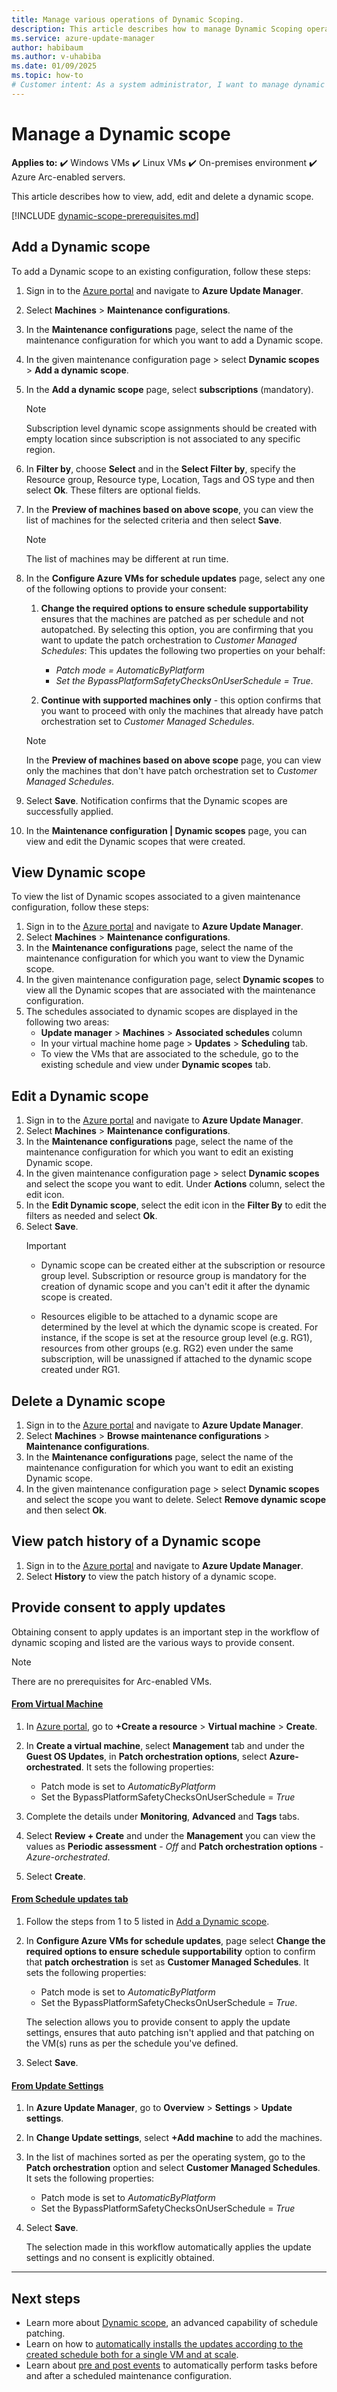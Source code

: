 ```yaml
---
title: Manage various operations of Dynamic Scoping.
description: This article describes how to manage Dynamic Scoping operations
ms.service: azure-update-manager
author: habibaum
ms.author: v-uhabiba
ms.date: 01/09/2025
ms.topic: how-to
# Customer intent: As a system administrator, I want to manage dynamic scopes in Azure Update Manager, so that I can efficiently control patch orchestration settings across various virtual machines and maintain compliance with update schedules.
---
```


# Manage a Dynamic scope

**Applies to:** :heavy_check_mark: Windows VMs :heavy_check_mark: Linux VMs :heavy_check_mark: On-premises environment :heavy_check_mark: Azure Arc-enabled servers.

This article describes how to view, add, edit and delete a dynamic scope.

[!INCLUDE [dynamic-scope-prerequisites.md](includes/dynamic-scope-prerequisites.md)]

## Add a Dynamic scope
To add a Dynamic scope to an existing configuration, follow these steps:

1. Sign in to the [Azure portal](https://portal.azure.com) and navigate to **Azure Update Manager**.
1. Select **Machines** > **Maintenance configurations**.
1. In the **Maintenance configurations** page, select the name of the maintenance configuration for which you want to add a Dynamic scope.
1. In the given maintenance configuration page > select **Dynamic scopes** > **Add a dynamic scope**.
1. In the **Add a dynamic scope** page, select **subscriptions** (mandatory).
   > [!NOTE]
   > Subscription level dynamic scope assignments should be created with empty location since subscription is not associated to any specific region.
1. In **Filter by**, choose **Select** and in the **Select Filter by**, specify the Resource group, Resource type, Location, Tags and OS type and then select **Ok**. These filters are optional fields.
1. In the **Preview of machines based on above scope**, you can view the list of machines for the selected criteria and then select **Save**.
   > [!NOTE]
   > The list of machines may be different at run time.
1. In the **Configure Azure VMs for schedule updates** page, select any one of the following options to provide your consent:
    1. **Change the required options to ensure schedule supportability** ensures that the machines are patched as per schedule and not autopatched. By selecting this option, you are confirming that you want to update the patch orchestration to *Customer Managed Schedules*: This updates the following two properties on your behalf:

       - *Patch mode = AutomaticByPlatform*
       - *Set the BypassPlatformSafetyChecksOnUserSchedule = True*.
   1. **Continue with supported machines only** - this option confirms that you want to proceed with only the machines that already have patch orchestration set to *Customer Managed Schedules*.

   > [!NOTE]
   > In the **Preview of machines based on above scope** page, you can view only the machines that don't have patch orchestration set to *Customer Managed Schedules*.

1. Select **Save**. Notification confirms that the Dynamic scopes are successfully applied.
1. In the **Maintenance configuration | Dynamic scopes** page, you can view and edit the Dynamic scopes that were created.

## View Dynamic scope
To view the list of Dynamic scopes associated to a given maintenance configuration, follow these steps:

1. Sign in to the [Azure portal](https://portal.azure.com) and navigate to **Azure Update Manager**.
1. Select **Machines** >  **Maintenance configurations**.
1. In the **Maintenance configurations** page, select the name of the maintenance configuration for which you want to view the Dynamic scope.
1. In the given maintenance configuration page, select **Dynamic scopes** to view all the Dynamic scopes that are associated with the maintenance configuration.
1. The schedules associated to dynamic scopes are displayed in the following two areas:
    - **Update manager** > **Machines** > **Associated schedules** column
    - In your virtual machine home page > **Updates** > **Scheduling** tab.
    - To view the VMs that are associated to the schedule, go to the existing schedule and view under **Dynamic scopes** tab.

## Edit a Dynamic scope

1. Sign in to the [Azure portal](https://portal.azure.com) and navigate to **Azure Update Manager**.
1. Select **Machines** > **Maintenance configurations**.
1. In the **Maintenance configurations** page, select the name of the maintenance configuration for which you want to edit an existing Dynamic scope.
1. In the given maintenance configuration page > select **Dynamic scopes** and select the scope you want to edit. Under **Actions** column, select the edit icon.
1. In the **Edit Dynamic scope**, select the edit icon in the **Filter By** to edit the filters as needed and select **Ok**.
1. Select **Save**.
   > [!IMPORTANT]
   > + Dynamic scope can be created either at the subscription or resource group level. Subscription or resource group is mandatory for the creation of dynamic scope and you can't edit it after the dynamic scope is created.
   >
   > + Resources eligible to be attached to a dynamic scope are determined by the level at which the dynamic scope is created. For instance, if the scope is set at the resource group level (e.g. RG1), resources from other groups (e.g. RG2) even under the same subscription, will be unassigned if attached to the dynamic scope created under RG1.

## Delete a Dynamic scope

1. Sign in to the [Azure portal](https://portal.azure.com) and navigate to **Azure Update Manager**.
1. Select **Machines** > **Browse maintenance configurations** > **Maintenance configurations**.
1. In the **Maintenance configurations** page, select the name of the maintenance configuration for which you want to edit an existing Dynamic scope.
1. In the given maintenance configuration page > select **Dynamic scopes** and select the scope you want to delete. Select **Remove dynamic scope** and then select **Ok**.

## View patch history of a Dynamic scope

1. Sign in to the [Azure portal](https://portal.azure.com) and navigate to **Azure Update Manager**.
1. Select **History** to view the patch history of a dynamic scope.

## Provide consent to apply updates

Obtaining consent to apply updates is an important step in the workflow of dynamic scoping and listed are the various ways to provide consent.

>[!NOTE]
> There are no prerequisites for  Arc-enabled VMs.

#### [From Virtual Machine](#tab/vm)

1. In [Azure portal](https://portal.azure.com), go to **+Create a resource** > **Virtual machine** > **Create**.
1. In **Create a virtual machine**, select **Management** tab and under the **Guest OS Updates**, in **Patch orchestration options**, select **Azure-orchestrated**. It sets the following properties:

   - Patch mode is set to *AutomaticByPlatform*
   - Set the BypassPlatformSafetyChecksOnUserSchedule = *True*

1. Complete the details under **Monitoring**, **Advanced** and **Tags** tabs.
1. Select **Review + Create** and under the **Management** you can view the values as **Periodic assessment** - *Off* and **Patch orchestration options** - *Azure-orchestrated*.
1. Select **Create**.


#### [From Schedule updates tab](#tab/sc)

1. Follow the steps from 1 to 5 listed in [Add a Dynamic scope](#add-a-dynamic-scope).
1. In **Configure Azure VMs for schedule updates**, page select **Change the required options to ensure schedule supportability** option to confirm that **patch orchestration** is set as **Customer Managed Schedules**. It sets the following properties:

    - Patch mode is set to *AutomaticByPlatform*
    - Set the BypassPlatformSafetyChecksOnUserSchedule = *True*.

   The selection allows you to provide consent to apply the update settings, ensures that auto patching isn't applied and that patching on the VM(s) runs as per the schedule you've defined.

1. Select **Save**.

#### [From Update Settings](#tab/us)

1. In **Azure Update Manager**, go to **Overview** > **Settings** > **Update settings**.
1. In **Change Update settings**, select **+Add machine** to add the machines.
1. In the list of machines sorted as per the operating system, go to the **Patch orchestration** option and select **Customer Managed Schedules**. It sets the following properties:

   - Patch mode is set to *AutomaticByPlatform*
   - Set the BypassPlatformSafetyChecksOnUserSchedule = *True*

1. Select **Save**.

   The selection made in this workflow automatically applies the update settings and no consent is explicitly obtained.
---

## Next steps

* Learn more about [Dynamic scope](dynamic-scope-overview.md), an advanced capability of schedule patching.
* Learn on how to [automatically installs the updates according to the created schedule both for a single VM and at scale](scheduled-patching.md).
* Learn about [pre and post events](pre-post-scripts-overview.md) to automatically perform tasks before and after a scheduled maintenance configuration.
